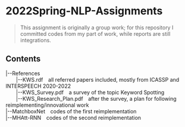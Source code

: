# 2022Spring-NLP-Assignments
> This assignment is originally a group work; for this repository I committed codes from my part of work, while reports are still integrations.

## Contents

|--References<br>
&emsp;&emsp;|--KWS.rdf&emsp;all referred papers included, mostly from ICASSP and INTERSPEECH 2020-2022<br>
&emsp;&emsp;|--KWS_Survey.pdf&emsp;a survey of the topic Keyword Spotting<br>
&emsp;&emsp;|--KWS_Research_Plan.pdf&emsp;after the survey, a plan for following reimplementing/innovational work<br>
|--MatchboxNet&emsp;codes of the first reimplementation<br>
|--MHAtt-RNN&emsp;codes of the second reimplementation
